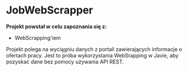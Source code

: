 JobWebScrapper
==============

**Projekt powstał w celu zapoznania się z:**

- WebScrapping'iem

Projekt polega na wyciągniu danych z portali zawierających informacje o ofertach pracy. Jest to próba wykorzystania
WebSrapping w Javie, aby pozyskać dane bez pomocy używania API REST.
